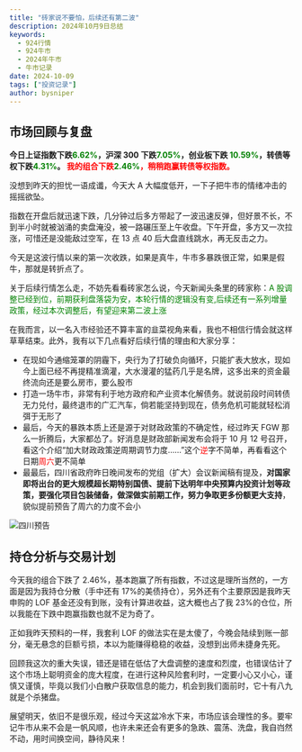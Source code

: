 ```yaml
---
title: "砖家说不要怕，后续还有第二波"
description: 2024年10月9日总结
keywords:
  - 924行情
  - 924牛市
  - 2024年牛市
  - 牛市记录
date: 2024-10-09
tags: ["投资记录"]
author: bysniper
---
```


## 市场回顾与复盘

**今日上证指数下跌<font color=green>6.62%</font>，沪深 300 下跌<font color=green>7.05%</font>，创业板下跌 <font color=green>10.59%</font>，转债等权下跌<font color=green>4.31%</font>。
<font color=red>我的组合下跌<font color=green>2.46%</font>，稍稍跑赢转债等权指数。</font >**

没想到昨天的担忧一语成谶，今天大 A 大幅度低开，一下子把牛市的情绪冲击的摇摇欲坠。

指数在开盘后就迅速下跌，几分钟过后多方带起了一波迅速反弹，但好景不长，不到半小时就被汹涌的卖盘淹没，被一路碾压至上午收盘。下午开盘，多方又一次拉涨，可惜还是没能敌过空军，在 13 点 40 后大盘直线跳水，再无反击之力。

今天是这波行情以来的第一次收跌，如果是真牛，牛市多暴跌很正常，如果是假牛，那就是转折点了。

关于后续行情怎么走，不妨先看看砖家怎么说，今天新闻头条里的砖家称：<font color=green>A 股调整已经到位，前期获利盘落袋为安，本轮行情的逻辑没有变,后续还有一系列增量政策，经过本次调整后，有望迎来第二波上涨</font>

在我而言，以一名入市经验还不算丰富的韭菜视角来看，我也不相信行情会就这样草草结束。此外，我有以下几点看好后续行情的理由和大家分享：

- 在现如今通缩笼罩的阴霾下，央行为了打破负向循环，只能扩表大放水，现如今上面已经不再提精准滴灌，大水漫灌的猛药几乎是名牌，这多出来的资金最终流向还是要么房市，要么股市
- 打造一场牛市，非常有利于地方政府和产业资本化解债务。就说前段时间转债无力兑付，最终退市的广汇汽车，倘若能坚持到现在，债务危机可能就轻松消弭于无形了
- 最后，今天的暴跌本质上还是源于对财政政策的不确定性，经过昨天 FGW 那么一折腾后，大家都怂了。好消息是财政部新闻发布会将于 10 月 12 号召开，看这个介绍“加大财政政策逆周期调节力度……”这个<font color=red>逆</font>字不简单，再看看这个日期<font color=red>周六</font>更不简单
- 最最后，四川省政府昨日晚间发布的党组（扩大）会议新闻稿有提及，**对国家即将出台的更大规模超长期特别国债、提前下达明年中央预算内投资计划等政策，要强化项目包装储备，做深做实前期工作，努力争取更多份额更大支持**，貌似提前预告了周六的力度不会小

![四川预告](https://images.bysniper.win/sc1009.jpg)

## 持仓分析与交易计划

今天我的组合下跌了 2.46%，基本跑赢了所有指数，不过这是理所当然的，一方面是因为我持仓分散（手中还有 17%的美债持仓），另外还有个主要原因是我昨天申购的 LOF 基金还没有到账，没有计算进收益，这大概也占了我 23%的仓位，所以我能在下跌中跑赢指数也就不足为奇了。

正如我昨天预料的一样，我套利 LOF 的做法实在是太傻了，今晚会陆续到账一部分，毫无悬念的巨额亏损，本以为能赚得稳稳的收益，没想到出师未捷身先死。

回顾我这次的重大失误，错还是错在低估了大盘调整的速度和烈度，也错误估计了这个市场上聪明资金的庞大程度，在进行这种风险套利时，一定要小心又小心，谨慎又谨慎，毕竟以我们小白散户获取信息的能力，机会到我们面前时，它十有八九就是个杀猪盘。

展望明天，依旧不是很乐观，经过今天这盆冷水下来，市场应该会理性的多。要牢记牛市从来不会是一帆风顺，也许未来还会有更多的急跌、震荡、洗盘，我自岿然不动，用时间换空间，静待风来！
